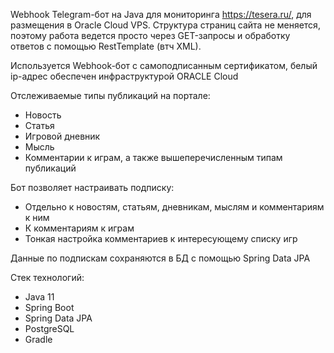 Webhook Telegram-бот на Java для мониторинга https://tesera.ru/, для размещения в Oracle Cloud VPS. Структура страниц
сайта не меняется, поэтому работа ведется просто через GET-запросы и обработку ответов с помощью RestTemplate (втч XML).

Используется Webhook-бот с самоподписанным сертификатом, белый ip-адрес обеспечен инфраструктурой ORACLE Cloud

Отслеживаемые типы публикаций на портале:
- Новость 
- Статья
- Игровой дневник
- Мысль
- Комментарии к играм, а также вышеперечисленным типам публикаций

Бот позволяет настраивать подписку:
- Отдельно к новостям, статьям, дневникам, мыслям и комментариям к ним 
- К комментариям к играм 
- Тонкая настройка комментариев к интересующему списку игр

Данные по подпискам сохраняются в БД с помощью Spring Data JPA

Стек технологий:
- Java 11
- Spring Boot
- Spring Data JPA
- PostgreSQL
- Gradle

